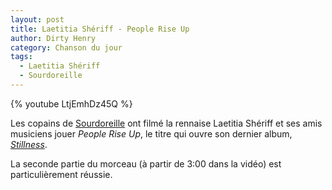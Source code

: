 ```yaml
---
layout: post
title: Laetitia Shériff - People Rise Up
author: Dirty Henry
category: Chanson du jour
tags:
  - Laetitia Shériff
  - Sourdoreille
---
```


{% youtube LtjEmhDz45Q %}

Les copains de [Sourdoreille][1] ont filmé la rennaise Laetitia Shériff et ses
amis musiciens jouer _People Rise Up_, le titre qui ouvre son dernier album,
[_Stillness_][2].

La seconde partie du morceau (à partir de 3:00 dans la vidéo) est
particulièrement réussie.

[1]: https://sourdoreille.net/laetitia-sheriff-people-rise-up-session/
[2]: https://open.spotify.com/album/7GgjqODlA8ueYcDPu6IBv6
